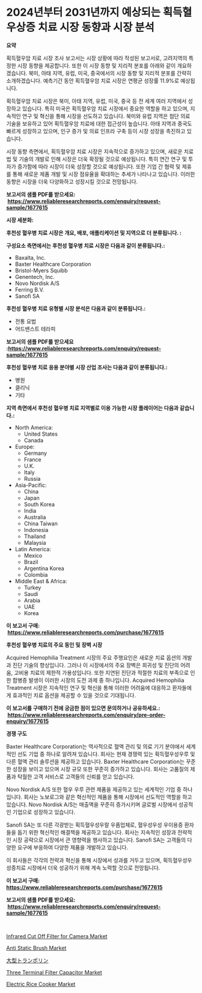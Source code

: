 <p><h1>2024년부터 2031년까지 예상되는 획득혈우상증 치료 시장 동향과 시장 분석</h1></p><p><strong>요약</strong></p>
<p><p>획득혈우암 치료 시장 조사 보고서는 시장 상황에 따라 작성된 보고서로, 고려지역의 특정한 시장 동향을 제공합니다. 또한 이 시장 동향 및 지리적 분포를 아래와 같이 개요하겠습니다. 북미, 아태 지역, 유럽, 미국, 중국에서의 시장 동향 및 지리적 분포를 간략히 소개하겠습니다. 예측기간 동안 획득혈우암 치료 시장은 연평균 성장률 11.9%로 예상됩니다.</p><p>획득혈우암 치료 시장은 북미, 아태 지역, 유럽, 미국, 중국 등 전 세계 여러 지역에서 성장하고 있습니다. 특히 미국은 획득혈우암 치료 시장에서 중요한 역할을 하고 있으며, 지속적인 연구 및 혁신을 통해 시장을 선도하고 있습니다. 북미와 유럽 지역은 첨단 의료 기술을 보유하고 있어 획득혈우암 치료에 대한 접근성이 높습니다. 아태 지역과 중국도 빠르게 성장하고 있으며, 인구 증가 및 의료 인프라 구축 등이 시장 성장을 촉진하고 있습니다.</p><p>시장 동향 측면에서, 획득혈우암 치료 시장은 지속적으로 증가하고 있으며, 새로운 치료법 및 기술의 개발로 인해 시장은 더욱 확장될 것으로 예상됩니다. 특히 연간 연구 및 투자가 증가함에 따라 시장이 더욱 성장할 것으로 예상됩니다. 또한 기업 간 협력 및 제휴를 통해 새로운 제품 개발 및 시장 점유율을 확대하는 추세가 나타나고 있습니다. 이러한 동향은 시장을 더욱 다양화하고 성장시킬 것으로 전망됩니다.</p></p>
<p><strong>보고서의 샘플 PDF를 받으세요: &nbsp;<a href="https://www.reliableresearchreports.com/enquiry/request-sample/1677615">https://www.reliableresearchreports.com/enquiry/request-sample/1677615</a></strong></p>
<p><strong>시장 세분화:</strong></p>
<p><strong> 후천성 혈우병 치료 시장은 개요, 배포, 애플리케이션 및 지역으로 더 분류됩니다. :</strong></p>
<p><strong>구성요소 측면에서는 후천성 혈우병 치료 시장은 다음과 같이 분류됩니다.:</strong></p>
<p><ul><li>Baxalta, Inc.</li><li>Baxter Healthcare Corporation</li><li>Bristol-Myers Squibb</li><li>Genentech, Inc.</li><li>Novo Nordisk A/S</li><li>Ferring B.V.</li><li>Sanofi SA</li></ul></p>
<p><strong> 후천성 혈우병 치료 유형별 시장 분석은 다음과 같이 분류됩니다.:</strong></p>
<p><ul><li>전통 요법</li><li>어드밴스트 테라피</li></ul></p>
<p><strong>보고서의 샘플 PDF를 받으세요 :<a href="https://www.reliableresearchreports.com/enquiry/request-sample/1677615">https://www.reliableresearchreports.com/enquiry/request-sample/1677615</a></strong></p>
<p><strong> 후천성 혈우병 치료 응용 분야별 시장 산업 조사는 다음과 같이 분류됩니다.:</strong></p>
<p><ul><li>병원</li><li>클리닉</li><li>기타</li></ul></p>
<p><strong>지역 측면에서 후천성 혈우병 치료 지역별로 이용 가능한 시장 플레이어는 다음과 같습니다.:</strong></p>
<p><ul>
    <li>
        North America:
        <ul>
            <li>United States</li>
            <li>Canada</li>
        </ul>
    </li>
    <li>
        Europe:
        <ul>
            <li>Germany</li>
            <li>France</li>
            <li>U.K.</li>
            <li>Italy</li>
            <li>Russia</li>
        </ul>
    </li>
    <li>
        Asia-Pacific:
        <ul>
            <li>China</li>
            <li>Japan</li>
            <li>South Korea</li>
            <li>India</li>
            <li>Australia</li>
            <li>China Taiwan</li>
            <li>Indonesia</li>
            <li>Thailand</li>
            <li>Malaysia</li>
        </ul>
    </li>
    <li>
        Latin America:
        <ul>
            <li>Mexico</li>
            <li>Brazil</li>
            <li>Argentina Korea</li>
            <li>Colombia</li>
        </ul>
    </li>
    <li>
        Middle East & Africa:
        <ul>
            <li>Turkey</li>
            <li>Saudi</li>
            <li>Arabia</li>
            <li>UAE</li>
            <li>Korea</li>
        </ul>
    </li>
    </ul></p>
<p><strong>이 보고서 구매: &nbsp;<a href="https://www.reliableresearchreports.com/purchase/1677615">https://www.reliableresearchreports.com/purchase/1677615</a></strong></p>
<p><strong>후천성 혈우병 치료의 주요 동인 및 장벽 시장</strong></p>
<p><p>Acquired Hemophilia Treatment 시장의 주요 주행요인은 새로운 치료 옵션의 개발과 진단 기술의 향상입니다. 그러나 이 시장에서의 주요 장벽은 희귀성 및 진단의 어려움, 고비용 치료의 제한적 가용성입니다. 또한 지연된 진단과 적절한 치료의 부족으로 인한 합병증 발생이 이러한 시장의 도전 과제 중 하나입니다. Acquired Hemophilia Treatment 시장은 지속적인 연구 및 혁신을 통해 이러한 어려움에 대응하고 환자들에게 효과적인 치료 옵션을 제공할 수 있을 것으로 기대됩니다.</p></p>
<p><strong>이 보고서를 구매하기 전에 궁금한 점이 있으면 문의하거나 공유하세요.: &nbsp;<a href="https://www.reliableresearchreports.com/enquiry/pre-order-enquiry/1677615">https://www.reliableresearchreports.com/enquiry/pre-order-enquiry/1677615</a></strong></p>
<p><strong>경쟁 구도</strong></p>
<p><p>Baxter Healthcare Corporation는 역사적으로 혈액 관리 및 의료 기기 분야에서 세계적인 선도 기업 중 하나로 알려져 있습니다. 회사는 현재 경쟁력 있는 획득혈우성우루 및 다른 혈액 관리 솔루션을 제공하고 있습니다. Baxter Healthcare Corporation는 꾸준한 성장을 보이고 있으며 시장 규모 또한 꾸준히 증가하고 있습니다. 회사는 고품질의 제품과 탁월한 고객 서비스로 고객들의 신뢰를 얻고 있습니다.</p><p>Novo Nordisk A/S 또한 혈우 우루 관련 제품을 제공하고 있는 세계적인 기업 중 하나입니다. 회사는 노보로그와 같은 혁신적인 제품을 통해 시장에서 선도적인 역할을 하고 있습니다. Novo Nordisk A/S는 매출액을 꾸준히 증가시키며 글로벌 시장에서 성공적인 기업으로 성장하고 있습니다.</p><p>Sanofi SA는 또 다른 각광받는 획득혈우성우랄 우픔업체로, 혈우성우성 우이용증 환자들을 돕기 위한 혁신적인 해결책을 제공하고 있습니다. 회사는 지속적인 성장과 전략적인 시장 공략으로 시장에서 큰 영향력을 행사하고 있습니다. Sanofi SA는 고객들의 다양한 요구에 부응하여 다양한 제품을 개발하고 있습니다.</p><p>이 회사들은 각각의 전략과 혁신을 통해 시장에서 성과를 거두고 있으며, 획득혈우성우성증치료 시장에서 더욱 성공하기 위해 계속 노력할 것으로 전망됩니다.</p></p>
<p><strong>이 보고서 구매: &nbsp; <a href="https://www.reliableresearchreports.com/purchase/1677615">https://www.reliableresearchreports.com/purchase/1677615</a></strong></p>
<p><strong>보고서의 샘플 PDF를 받으세요: &nbsp;<a href="https://www.reliableresearchreports.com/enquiry/request-sample/1677615">https://www.reliableresearchreports.com/enquiry/request-sample/1677615</a></strong><strong></strong></p>
<p>&nbsp;</p>
<p><p><a href="https://issuu.com/reportprime-2/docs/infrared-cut-off-filter-for-camera-_09ea1e5e35cdaa">Infrared Cut Off Filter for Camera Market</a></p><p><a href="https://github.com/RoccoManning/Market-Research-Report-List-4/blob/main/anti-static-brush-market.md">Anti Static Brush Market</a></p><p><a href="https://github.com/oqxogxyvqe90775/Market-Research-Report-List-1/blob/main/29423394943.md">大型トランポリン</a></p><p><a href="https://issuu.com/reportprime-2/docs/three-terminal-filter-capacitor-market-size-2030.p">Three Terminal Filter Capacitor Market</a></p><p><a href="https://github.com/gulaimolin/Market-Research-Report-List-3/blob/main/electric-rice-cooker-market.md">Electric Rice Cooker Market</a></p></p>